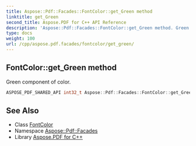 ```yaml
---
title: Aspose::Pdf::Facades::FontColor::get_Green method
linktitle: get_Green
second_title: Aspose.PDF for C++ API Reference
description: 'Aspose::Pdf::Facades::FontColor::get_Green method. Green component of color in C++.'
type: docs
weight: 100
url: /cpp/aspose.pdf.facades/fontcolor/get_green/
---
```

## FontColor::get_Green method


Green component of color.

```cpp
ASPOSE_PDF_SHARED_API int32_t Aspose::Pdf::Facades::FontColor::get_Green() const
```

## See Also

* Class [FontColor](../)
* Namespace [Aspose::Pdf::Facades](../../)
* Library [Aspose.PDF for C++](../../../)
